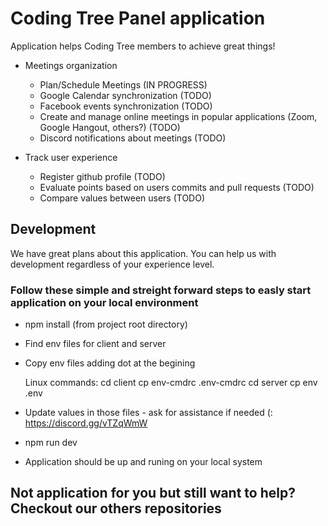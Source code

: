 # Coding Tree Panel application

Application helps Coding Tree members to achieve great things!

- Meetings organization

    - Plan/Schedule Meetings (IN PROGRESS)
    - Google Calendar synchronization (TODO)
    - Facebook events synchronization (TODO)
    - Create and manage online meetings in popular applications (Zoom, Google Hangout, others?) (TODO)
    - Discord notifications about meetings (TODO)
- Track user experience
    - Register github profile (TODO)
    - Evaluate points based on users commits and pull requests (TODO)
    - Compare values between users (TODO)

## Development

We have great plans about this application.
You can help us with development regardless of your experience level.

### Follow these simple and streight forward steps to easly start application on your local environment

- npm install (from project root directory)
- Find env files for client and server
- Copy env files adding dot at the begining

    Linux commands:
        cd client
        cp env-cmdrc .env-cmdrc
        cd server
        cp env .env

- Update values in those files - ask for assistance if needed (: https://discord.gg/vTZqWmW
- npm run dev
- Application should be up and runing on your local system

## Not application for you but still want to help? Checkout our others repositories
